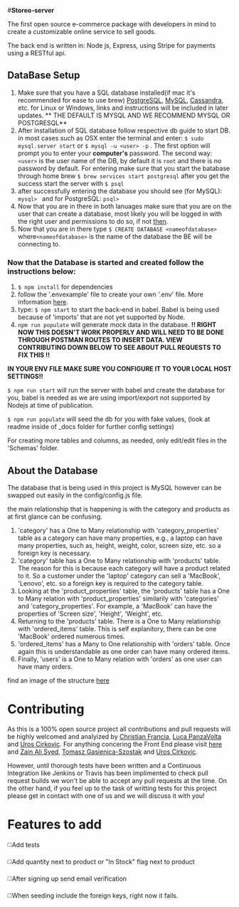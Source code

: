 #**Storeo-server**

The first open source e-commerce package with developers in mind to create a customizable online service to sell goods.

The back end is written in: Node js, Express, using Stripe for payments using a RESTful api.

## DataBase Setup

1. Make sure that you have a SQL database installed(if mac it's recommended for ease to use brew) [PostgreSQL](https://www.moncefbelyamani.com/how-to-install-postgresql-on-a-mac-with-homebrew-and-lunchy/), [MySQL](https://gist.github.com/nrollr/3f57fc15ded7dddddcc4e82fe137b58e), [Cassandra](https://gist.github.com/ssmereka/e41d4ad053a547611ba7ef1dac4cc826), etc. for Linux or Windows, links and instructions will be included in later updates. ** THE DEFAULT IS MYSQL AND WE RECOMMEND MYSQL OR POSTGRESQL**
2. After installation of SQL database follow respective db guide to start DB. in most cases such as OSX enter the terminal and enter: `$ sudo mysql.server start` or `$ mysql -u <user> -p` . The first option will prompt you to enter your **computer's** password. The second way: `<user>` is the user name of the DB, by default it is `root` and there is no password by default.  For entering make sure that you start the batabase through home brew `$ brew services start postgresql` after you get the success start the server with `$ psql`
3. after successfully entering the database you should see (for MySQL): `mysql> ` and for PostgreSQL:  `psql>`
4. Now that you are in there in both lanuages make sure that you are on the user that can create a database, most likely you will be logged in with the right user and permissions to do so, if not [then](http://lmgtfy.com/?q=how+to+change+users+in+mysql).
5. Now that you are in there type `$ CREATE DATABASE <nameofdatabase>` where`<nameofdatabase>` is the name of the database the BE will be connecting to.

### Now that the Database is started and created follow the instructions below:

1. `$ npm install` for dependencies
2. follow the '.envexample' file to create your own '.env' file. More information [here](https://www.npmjs.com/package/dotenv).
3. type: `$ npm start` to start the back-end in babel. Babel is being used because of 'imports' that are not yet supported by Node.
4. `npm run populate` will generate mock data in the database. **!! RIGHT NOW THIS DOESN'T WORK PROPERLY AND WILL NEED
TO BE DONE THROUGH POSTMAN ROUTES TO INSERT DATA. VIEW CONTRIBUTING DOWN BELOW TO SEE ABOUT PULL REQUESTS TO FIX THIS !!**

****IN YOUR ENV FILE MAKE SURE YOU CONFIGURE IT TO YOUR LOCAL HOST SETTINGS!!****

`$ npm run start` will run the server with babel and create the database for you, babel is needed as we are using import/export not supported by Nodejs at time of publication.

`$ npm run populate` will seed the db for you with fake values, (look at readme inside of _docs folder for further config settings)

For creating more tables and columns, as needed, only edit/edit files in the 'Schemas' folder.

## About the Database

The database that is being used in this project is MySQL however can be swapped out easily in the config/config.js file.

the main relationship that is happening is with the category and products as at first glance can be confusing.

1. 'category' has a One to Many relationship with 'category_properties' table as a category can have many properties, e.g., a laptop can have many properties, such as, height, weight, color, screen size, etc. so a foreign key is necessary.
2. 'category' table has a One to Many relationship with 'products' table. The reason for this is because each category will have a product related to it. So a customer under the 'laptop' category can sell a 'MacBook', 'Lenovo', etc. so a foreign key is required to the category table.
3. Looking at the 'product_properties' table, the 'products' table has a One to Many relation with 'product_properties' similarily with 'categories' and 'category_properties'. For example, a 'MacBook' can have the properties of 'Screen size', 'Height', 'Weight', etc.
4. Returning to the 'products' table. There is a One to Many relationship with 'ordered_items' table. This is self explanitory, there can be one 'MacBook' ordered numerous times.
5. 'ordered_items' has a Many to One relationship with 'orders' table. Once again this is understandable as one order can have many ordered items.
6. Finally, 'users' is a One to Many relation with 'orders' as one user can have many orders.

find an image of the structure [here](https://imgur.com/a/6pRzUzW)

# Contributing

As this is a 100% open source project all contributions and pull requests will be highly welcomed and analyized by [Christian Francia](https://github.com/ctfrancia), [Luca PanzaVolta](https://github.com/LucaPanzavolta) and [Uros Cirkovic](https://github.com/ross-u). For anything concering the Front End please visit [here](https://github.com/zain-ali-syed/Storeo_Frontend) and [Zain Ali Syed](https://github.com/zain-ali-syed), [Tomasz Gasienica-Szostak](https://github.com/Casprovy) and [Uros Cirkovic](https://github.com/ross-u).

However, until thorough tests have been written and a Continuous Integration  like Jenkins or Travis has been implimented to check pull request builds we won't be able to accept any pull requests at the time. On the other hand, if you feel up to the task of writting tests for this project please get in contact with one of us and we will discuss it with you!

# Features to add

◻️Add tests

◻️Add quantity next to product or "In Stock" flag next to product

◻️After signing up send email verification

️️️️◻️When seeding include the foreign keys, right now it fails.

